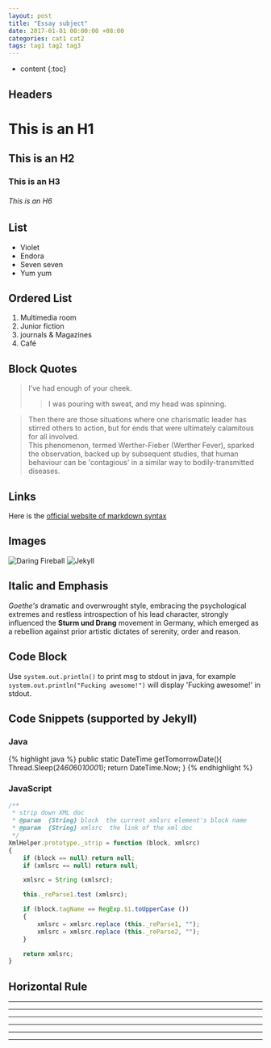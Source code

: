 ```yaml
---
layout: post
title: "Essay subject"
date: 2017-01-01 00:00:00 +08:00
categories: cat1 cat2
tags: tag1 tag2 tag3
---
```


* content
{:toc}

## **Headers**

# This is an H1
## This is an H2
### This is an H3
###### This is an H6


## **List**
* Violet
* Endora
* Seven seven
* Yum yum

## **Ordered List**
1. Multimedia room
2. Junior fiction
3. journals & Magazines 
4. Café

## **Block Quotes**
> I’ve had enough of your cheek.
>  > I was pouring with sweat, and my head was spinning.  

>  Then there are those situations where one charismatic leader has stirred others to action, but for ends that were ultimately calamitous for all involved.  
>  This phenomenon, termed Werther-Fieber (Werther Fever), sparked the observation, backed up by subsequent studies, that human behaviour can be 'contagious' in a similar way to bodily-transmitted diseases.


## **Links**
Here is the [official website of markdown syntax](http://daringfireball.net/projects/markdown/syntax)

## **Images**
![Daring Fireball](http://daringfireball.net/graphics/logos/)
![Jekyll](https://jekyllrb.com/img/logo-2x.png)


## **Italic and Emphasis**
*Goethe's* dramatic and overwrought style, embracing the psychological extremes and restless introspection of his lead character, strongly influenced the **Sturm und Drang** movement in Germany, which emerged as a rebellion against prior artistic dictates of serenity, order and reason.

## **Code Block**
Use `system.out.println()` to print msg to stdout in java, for example `system.out.println("Fucking awesome!")` will display 'Fucking awesome!' in stdout.


## **Code Snippets** (supported by Jekyll)
### Java
{% highlight java %}
public static DateTime getTomorrowDate(){ 
    Thread.Sleep(24*60*60*1000*1);
    return DateTime.Now;
}
{% endhighlight %}


### JavaScript
```js
/**
 * strip down XML doc
 * @param  {String} block  the current xmlsrc element's block name
 * @param  {String} xmlsrc  the link of the xml doc
 */
XmlHelper.prototype._strip = function (block, xmlsrc)
{
	if (block == null) return null;
	if (xmlsrc == null) return null;

	xmlsrc = String (xmlsrc);

	this._reParse1.test (xmlsrc);

	if (block.tagName == RegExp.$1.toUpperCase ())
	{
		xmlsrc = xmlsrc.replace (this._reParse1, "");
		xmlsrc = xmlsrc.replace (this._reParse2, "");
	}

	return xmlsrc;
}
```

## **Horizontal Rule**
* * *
***
*****
- - -
---
---------------------------------------
